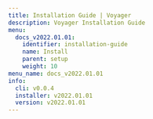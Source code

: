 ```yaml
---
title: Installation Guide | Voyager
description: Voyager Installation Guide
menu:
  docs_v2022.01.01:
    identifier: installation-guide
    name: Install
    parent: setup
    weight: 10
menu_name: docs_v2022.01.01
info:
  cli: v0.0.4
  installer: v2022.01.01
  version: v2022.01.01
---
```


